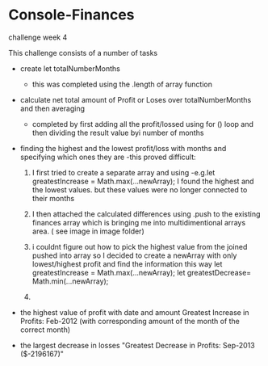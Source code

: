 # Console-Finances
challenge week 4

This challenge consists of a number of tasks
- create let totalNumberMonths 
    - this was completed using the .length of array function

- calculate net total amount of Profit or Loses over totalNumberMonths and then averaging
    - completed by first adding all the profit/lossed using for () loop and then dividing the result value byi number of months 

- finding the highest and the lowest profit/loss with months and specifying which ones they are
    -this proved difficult:
    1. I first tried to create a separate array and using 
        -e.g.let greatestIncrease = Math.max(...newArray); I found the highest and the lowest values.
    but these values were no longer connected to their months
    2. I then attached the calculated differences using .push to the existing finances array which is bringing me into multidimentional arrays area.
   ( see image in image folder)

    3. i couldnt figure out how to pick the highest value from the joined pushed into array so I decided to create a newArray with only lowest/highest profit and find the information this way
        let greatestIncrease = Math.max(...newArray);
        let greatestDecrease= Math.min(...newArray);
    4. 



- the highest value of profit with date  and amount 
    Greatest Increase in Profits: Feb-2012 (with corresponding amount of the month of the correct month)
- the largest decrease in losses 
    "Greatest Decrease in Profits: Sep-2013 ($-2196167)"